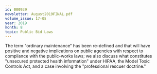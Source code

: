 ```yaml
---
id: 000939
newsletter: August2019FINAL.pdf
volume_issue: 17-08
year: 2019
month: 8
topic: Public Bid Laws
---
```


The term "ordinary maintenance" has been re-defined and that will have positive and negative implications on public agencies with respect to compliance with the public-works laws; we also discuss what constitutes "unsecured protected health information" under HIPAA, the Model Toxic Controls Act, and a case involving the "professional rescuer doctrine."